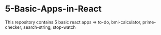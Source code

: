 # 5-Basic-Apps-in-React
This repository contains 5 basic react apps => to-do, bmi-calculator, prime-checker, search-string, stop-watch
